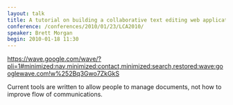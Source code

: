 ```yaml
---
layout: talk
title: A tutorial on building a collaborative text editing web application
conference: /conferences/2010/01/23/LCA2010/
speaker: Brett Morgan
begin: 2010-01-18 11:30
---
```

<https://wave.google.com/wave/?pli=1#minimized:nav,minimized:contact,minimized:search,restored:wave:googlewave.com!w%252Bq3Gwo7ZkGkS>

Current tools are written to allow people to manage documents, not how to
improve flow of communications.
